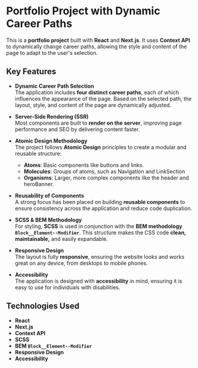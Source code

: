 # Portfolio Project with Dynamic Career Paths

This is a **portfolio project** built with **React** and **Next.js**. It uses **Context API** to dynamically change career paths, allowing the style and content of the page to adapt to the user's selection.

## Key Features

- **Dynamic Career Path Selection**  
  The application includes **four distinct career paths**, each of which influences the appearance of the page. Based on the selected path, the layout, style, and content of the page are dynamically adjusted.
- **Server-Side Rendering (SSR)**  
  Most components are built to **render on the server**, improving page performance and SEO by delivering content faster.

- **Atomic Design Methodology**  
  The project follows **Atomic Design** principles to create a modular and reusable structure:

  - **Atoms**: Basic components like buttons and links.
  - **Molecules**: Groups of atoms, such as Navigation and LinkSection
  - **Organisms**: Larger, more complex components like the header and heroBanner.

- **Reusability of Components**  
  A strong focus has been placed on building **reusable components** to ensure consistency across the application and reduce code duplication.

- **SCSS & BEM Methodology**  
  For styling, **SCSS** is used in conjunction with the **BEM methodology `Block__Element--Modifier`**. This structure makes the CSS code **clean, maintainable,** and easily expandable.

- **Responsive Design**  
  The layout is fully **responsive**, ensuring the website looks and works great on any device, from desktops to mobile phones.

- **Accessibility**  
  The application is designed with **accessibility** in mind, ensuring it is easy to use for individuals with disabilities.

## Technologies Used

- **React**
- **Next.js**
- **Context API**
- **SCSS**
- **BEM `Block__Element--Modifier`**
- **Responsive Design**
- **Accessibility**

